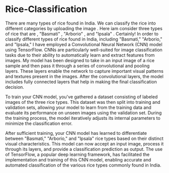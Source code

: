# Rice-Classification
There are many types of rice found in India. We can classify the rice into different categories by uploading the image . Here iam consider three types of rice  that are , "Basmati" , "Arborio" , and "Ipsala" . 
Certainly! In order to classify different types of rice found in India, including "Basmati," "Arborio," and "Ipsala," I have employed a Convolutional Neural Network (CNN) model using TensorFlow. CNNs are particularly well-suited for image classification tasks due to their ability to automatically learn and extract features from images. My model has been designed to take in an input image of a rice sample and then pass it through a series of convolutional and pooling layers. These layers enable the network to capture important visual patterns and textures present in the images. After the convolutional layers, the model includes fully connected layers that help in making the final classification decision.

To train your CNN model, you've gathered a dataset consisting of labeled images of the three rice types. This dataset was then split into training and validation sets, allowing your model to learn from the training data and evaluate its performance on unseen images using the validation set. During the training process, the model iteratively adjusts its internal parameters to minimize the classification error.

After sufficient training, your CNN model has learned to differentiate between "Basmati," "Arborio," and "Ipsala" rice types based on their distinct visual characteristics. This model can now accept an input image, process it through its layers, and provide a classification prediction as output. The use of TensorFlow, a popular deep learning framework, has facilitated the implementation and training of this CNN model, enabling accurate and automated classification of the various rice types commonly found in India.
